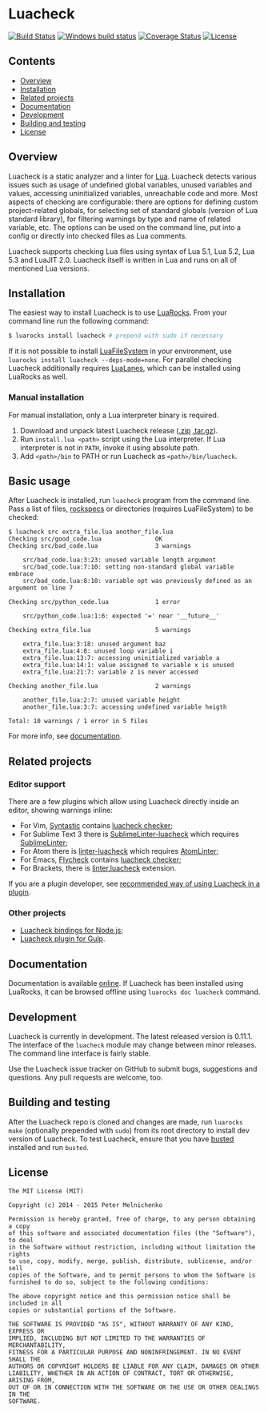 # Luacheck

[![Build Status](https://travis-ci.org/mpeterv/luacheck.png?branch=master)](https://travis-ci.org/mpeterv/luacheck)
[![Windows build status](https://ci.appveyor.com/api/projects/status/pgox2vvelagw1fux/branch/master?svg=true&passingText=Windows%20build%20passing&failingText=Windows%20build%20failing)](https://ci.appveyor.com/project/mpeterv/luacheck/branch/master)
[![Coverage Status](https://coveralls.io/repos/mpeterv/luacheck/badge.svg?branch=master)](https://coveralls.io/r/mpeterv/luacheck?branch=master)
[![License](http://img.shields.io/badge/License-MIT-brightgreen.svg)](LICENSE)

## Contents

* [Overview](#overview)
* [Installation](#installation)
* [Related projects](#related-projects)
* [Documentation](#documentation)
* [Development](#development)
* [Building and testing](#building-and-testing)
* [License](#license)

## Overview

Luacheck is a static analyzer and a linter for [Lua](http://www.lua.org). Luacheck detects various issues such as usage of undefined global variables, unused variables and values, accessing uninitialized variables, unreachable code and more. Most aspects of checking are configurable: there are options for defining custom project-related globals, for selecting set of standard globals (version of Lua standard library), for filtering warnings by type and name of related variable, etc. The options can be used on the command line, put into a config or directly into checked files as Lua comments.

Luacheck supports checking Lua files using syntax of Lua 5.1, Lua 5.2, Lua 5.3 and LuaJIT 2.0. Luacheck itself is written in Lua and runs on all of mentioned Lua versions.

## Installation

The easiest way to install Luacheck is to use [LuaRocks](http://luarocks.org). From your command line run the following command:

```bash
$ luarocks install luacheck # prepend with sudo if necessary
```

If it is not possible to install [LuaFileSystem](http://keplerproject.github.io/luafilesystem/) in your environment, use `luarocks install luacheck --deps-mode=none`. For parallel checking Luacheck additionally requires [LuaLanes](https://github.com/LuaLanes/lanes), which can be installed using LuaRocks as well.

### Manual installation

For manual installation, only a Lua interpreter binary is required.

1. Download and unpack latest Luacheck release ([.zip](https://github.com/mpeterv/luacheck/archive/0.11.1.zip) [.tar.gz](https://github.com/mpeterv/luacheck/archive/0.11.1.tar.gz)).
2. Run `install.lua <path>` script using the Lua interpreter. If Lua interpreter is not in `PATH`, invoke it using absolute path.
3. Add `<path>/bin` to PATH or run Luacheck as `<path>/bin/luacheck`.

## Basic usage

After Luacheck is installed, run `luacheck` program from the command line. Pass a list of files, [rockspecs](https://github.com/keplerproject/luarocks/wiki/Rockspec-format) or directories (requires LuaFileSystem) to be checked:

```
$ luacheck src extra_file.lua another_file.lua
Checking src/good_code.lua               OK
Checking src/bad_code.lua                3 warnings

    src/bad_code.lua:3:23: unused variable length argument
    src/bad_code.lua:7:10: setting non-standard global variable embrace
    src/bad_code.lua:8:10: variable opt was previously defined as an argument on line 7

Checking src/python_code.lua             1 error

    src/python_code.lua:1:6: expected '=' near '__future__'

Checking extra_file.lua                  5 warnings

    extra_file.lua:3:18: unused argument baz
    extra_file.lua:4:8: unused loop variable i
    extra_file.lua:13:7: accessing uninitialized variable a
    extra_file.lua:14:1: value assigned to variable x is unused
    extra_file.lua:21:7: variable z is never accessed

Checking another_file.lua                2 warnings

    another_file.lua:2:7: unused variable height
    another_file.lua:3:7: accessing undefined variable heigth

Total: 10 warnings / 1 error in 5 files
```

For more info, see [documentation](#documentation).

## Related projects

### Editor support

There are a few plugins which allow using Luacheck directly inside an editor, showing warnings inline:

* For Vim, [Syntastic](https://github.com/scrooloose/syntastic/) contains [luacheck checker](https://github.com/scrooloose/syntastic/wiki/Lua%3A---luacheck);
* For Sublime Text 3 there is [SublimeLinter-luacheck](https://sublime.wbond.net/packages/SublimeLinter-luacheck) which requires [SublimeLinter](http://sublimelinter.readthedocs.org/en/latest/);
* For Atom there is [linter-luacheck](https://atom.io/packages/linter-luacheck) which requires [AtomLinter](https://github.com/AtomLinter/Linter);
* For Emacs, [Flycheck](http://www.flycheck.org/) contains [luacheck checker](http://www.flycheck.org/manual/latest/Supported-languages.html#Lua);
* For Brackets, there is [linter.luacheck](https://github.com/Malcolm3141/brackets-luacheck) extension.

If you are a plugin developer, see [recommended way of using Luacheck in a plugin](http://luacheck.readthedocs.org/en/0.11.0/cli.html#stable-interface-for-editor-plugins-and-tools).

### Other projects

* [Luacheck bindings for Node.js](https://www.npmjs.com/package/luacheck);
* [Luacheck plugin for Gulp](https://www.npmjs.com/package/gulp-luacheck).

## Documentation

Documentation is available [online](http://luacheck.readthedocs.org). If Luacheck has been installed using LuaRocks, it can be browsed offline using `luarocks doc luacheck` command.

## Development

Luacheck is currently in development. The latest released version is 0.11.1. The interface of the `luacheck` module may change between minor releases. The command line interface is fairly stable.

Use the Luacheck issue tracker on GitHub to submit bugs, suggestions and questions. Any pull requests are welcome, too.

## Building and testing

After the Luacheck repo is cloned and changes are made, run `luarocks make` (optionally prepended with `sudo`) from its root directory to install dev version of Luacheck. To test Luacheck, ensure that you have [busted](http://olivinelabs.com/busted) installed and run `busted`.

## License

```
The MIT License (MIT)

Copyright (c) 2014 - 2015 Peter Melnichenko

Permission is hereby granted, free of charge, to any person obtaining a copy
of this software and associated documentation files (the "Software"), to deal
in the Software without restriction, including without limitation the rights
to use, copy, modify, merge, publish, distribute, sublicense, and/or sell
copies of the Software, and to permit persons to whom the Software is
furnished to do so, subject to the following conditions:

The above copyright notice and this permission notice shall be included in all
copies or substantial portions of the Software.

THE SOFTWARE IS PROVIDED "AS IS", WITHOUT WARRANTY OF ANY KIND, EXPRESS OR
IMPLIED, INCLUDING BUT NOT LIMITED TO THE WARRANTIES OF MERCHANTABILITY,
FITNESS FOR A PARTICULAR PURPOSE AND NONINFRINGEMENT. IN NO EVENT SHALL THE
AUTHORS OR COPYRIGHT HOLDERS BE LIABLE FOR ANY CLAIM, DAMAGES OR OTHER
LIABILITY, WHETHER IN AN ACTION OF CONTRACT, TORT OR OTHERWISE, ARISING FROM,
OUT OF OR IN CONNECTION WITH THE SOFTWARE OR THE USE OR OTHER DEALINGS IN THE
SOFTWARE.
```
